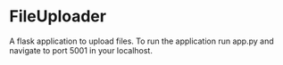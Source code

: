 # FileUploader
A flask application to upload files. To run the application run app.py and navigate to port 5001 in your localhost.
